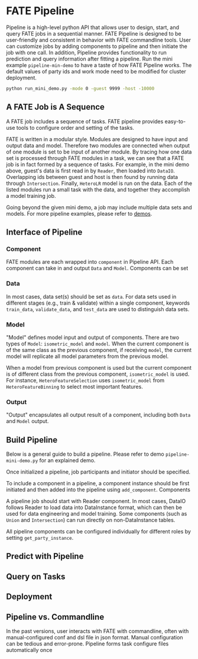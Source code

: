 # FATE Pipeline

Pipeline is a high-level python API that allows user to design, start, and query FATE jobs in a sequential manner. 
FATE Pipeline is designed to be user-friendly and consistent in behavior with FATE commandline tools. 
User can customize jobs by adding components to pipeline and then initiate the job with one call. 
In addition, Pipeline provides functionality to run prediction and query information after fitting a pipeline.
Run the mini example `pipeline-min-demo` to have a taste of how FATE Pipeline works. 
The default values of party ids and work mode need to be modified for cluster deployment.

```bash
python run_mini_demo.py -mode 0 -guest 9999 -host -10000
```

## A FATE Job is A Sequence

A FATE job includes a sequence of tasks. FATE pipeline provides easy-to-use tools to configure order and setting of the tasks. 

FATE is written in a modular style. Modules are designed to have input and output data and model. 
Therefore two modules are connected when output of one module is set to be input of another module. 
By tracing how one data set is processed through FATE modules in a task, we can see that a FATE job is in fact formed by a sequence of tasks. 
For example, in the mini demo above, guest's data is first read in by `Reader`, then loaded into `DataIO`. 
Overlapping ids between guest and host is then found by running data through `Intersection`. Finally, `HeteroLR` model is run on the data. 
Each of the listed modules run a small task with the data, and together they accomplish a model training job.

Going beyond the given mini demo, a job may include multiple data sets and models. For more pipeline examples, please refer to [demos](./demo/).


## Interface of Pipeline

### Component
FATE modules are each wrapped into `component` in Pipeline API. Each component can take in and output `Data` and `Model`. 
Components can be set

### Data 
In most cases, data set(s) should be set as `data`. 
For data sets used in different stages (e.g., train & validate) within a single component, 
keywords `train_data`, `validate_data`, and `test_data` are used to distinguish data sets.
    
### Model
"Model" defines model input and output of components. There are two types of `Model`: `isometric_model` and `model`.
When the current component is of the same class as the previous component, if receiving `model`,
the current model will replicate all model parameters from the previous model.

When a model from previous component is used but the current component is of different class from the previous component, `isometric_model` is used.
For instance, `HeteroFeatureSelection` uses `isometric_model` from `HeteroFeatureBinning` to select most important features. 

### Output
"Output" encapsulates all output result of a component, including both `Data` and `Model` output.


## Build Pipeline

Below is a general guide to build a pipeline. Please refer to demo `pipeline-mini-demo.py` for an explained demo.

Once initialized a pipeline, job participants and initiator should be specified.

To include a component in a pipeline, a component instance should be first initiated and then added into the pipeline using `add_component`. 
Components 

A pipeline job should start with Reader component. In most cases, DataIO follows Reader to load data into DataInstance format,
which can then be used for data engineering and model training. 
Some components (such as `Union` and `Intersection`) can run directly on non-DataInstance tables.

All pipeline components can be configured individually for different roles by setting `get_party_instance`. 

## Predict with Pipeline

## Query on Tasks

## Deployment 

## Pipeline vs. Commandline 

In the past versions, user interacts with FATE with commandline, often with manual-configured conf and dsl file in json format.
Manual configuration can be tedious and error-prone. Pipeline forms task configure files automatically once 